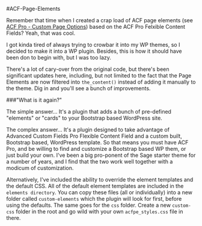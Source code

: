 #ACF-Page-Elements

Remember that time when I created a crap load of ACF page elements (see [ACF Pro - Custom Page Options](https://github.com/wglassbrook/ACF-PRO-Custom-Page-Options)) based on the ACF Pro Felxible Content Fields? Yeah, that was cool.  

I got kinda tired of always trying to crowbar it into my WP themes, so I decided to make it into a WP plugin. Besides, this is how it should have been don to begin with, but I was too lazy.  

There's a lot of cary-over from the original code, but there's been significant updates here, including, but not limited to the fact that the Page Elements are now filtered into `the_content()` instead of adding it manually to the theme. Dig in and you'll see a bunch of improvements.

###"What is it again?"  

The simple answer... It's a plugin that adds a bunch of pre-defined "elements" or "cards" to your Bootstrap based WordPress site.

The complex answer... It's a plugin designed to take advantage of Advanced Custom Fields Pro Flexible Content Field and a custom built, Bootstrap based, WordPress template. So that means you must have ACF Pro, and be willing to find and customize a Bootstrap based WP them, or just build your own. I've been a big pro-ponent of the Sage starter theme for a number of years, and I find that the two work well together with a modicum of customization.

Alternatively, I've included the ability to override the element templates and the default CSS. All of the default element templates are included in the `elements directory`. You can copy these files (all or individually) into a new folder called `custom-elements` which the plugin will look for first, before using the defaults. The same goes for the `css` folder. Create a new `custom-css` folder in the root and go wild with your own `acfpe_styles.css` file in there.